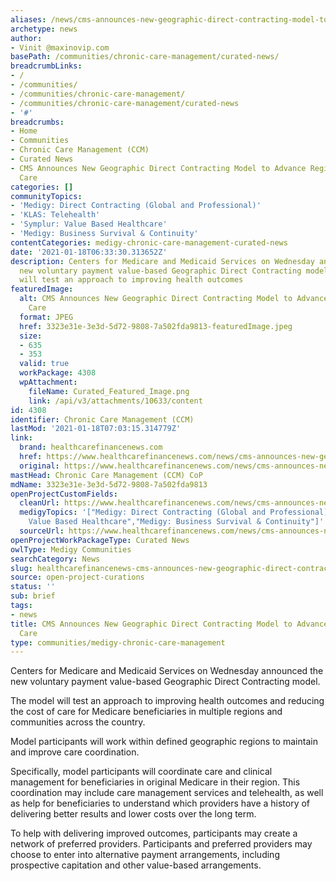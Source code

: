 ```yaml
---
aliases: /news/cms-announces-new-geographic-direct-contracting-model-to-advance-regional-value-based-care
archetype: news
author:
- Vinit @maxinovip.com
basePath: /communities/chronic-care-management/curated-news/
breadcrumbLinks:
- /
- /communities/
- /communities/chronic-care-management/
- /communities/chronic-care-management/curated-news
- '#'
breadcrumbs:
- Home
- Communities
- Chronic Care Management (CCM)
- Curated News
- CMS Announces New Geographic Direct Contracting Model to Advance Regional Value-Based
  Care
categories: []
communityTopics:
- 'Medigy: Direct Contracting (Global and Professional)'
- 'KLAS: Telehealth'
- 'Symplur: Value Based Healthcare'
- 'Medigy: Business Survival & Continuity'
contentCategories: medigy-chronic-care-management-curated-news
date: '2021-01-18T06:33:30.313652Z'
description: Centers for Medicare and Medicaid Services on Wednesday announced the
  new voluntary payment value-based Geographic Direct Contracting model.The model
  will test an approach to improving health outcomes
featuredImage:
  alt: CMS Announces New Geographic Direct Contracting Model to Advance Regional Value-Based
    Care
  format: JPEG
  href: 3323e31e-3e3d-5d72-9808-7a502fda9813-featuredImage.jpeg
  size:
  - 635
  - 353
  valid: true
  workPackage: 4308
  wpAttachment:
    fileName: Curated_Featured_Image.png
    link: /api/v3/attachments/10633/content
id: 4308
identifier: Chronic Care Management (CCM)
lastMod: '2021-01-18T07:03:15.314779Z'
link:
  brand: healthcarefinancenews.com
  href: https://www.healthcarefinancenews.com/news/cms-announces-new-geographic-direct-contracting-model-advance-regional-value-based-care
  original: https://www.healthcarefinancenews.com/news/cms-announces-new-geographic-direct-contracting-model-advance-regional-value-based-care
mastHead: Chronic Care Management (CCM) CoP
mdName: 3323e31e-3e3d-5d72-9808-7a502fda9813
openProjectCustomFields:
  cleanUrl: https://www.healthcarefinancenews.com/news/cms-announces-new-geographic-direct-contracting-model-advance-regional-value-based-care
  medigyTopics: '["Medigy: Direct Contracting (Global and Professional)","KLAS: Telehealth","Symplur:
    Value Based Healthcare","Medigy: Business Survival & Continuity"]'
  sourceUrl: https://www.healthcarefinancenews.com/news/cms-announces-new-geographic-direct-contracting-model-advance-regional-value-based-care
openProjectWorkPackageType: Curated News
owlType: Medigy Communities
searchCategory: News
slug: healthcarefinancenews-cms-announces-new-geographic-direct-contracting-model-to-advance-regional-value-based-care
source: open-project-curations
status: ''
sub: brief
tags:
- news
title: CMS Announces New Geographic Direct Contracting Model to Advance Regional Value-Based
  Care
type: communities/medigy-chronic-care-management
---
```


<p>Centers for Medicare and Medicaid Services on Wednesday announced the new voluntary payment value-based Geographic Direct Contracting model.</p><p>The model will test an approach to improving health outcomes and reducing the cost of care for Medicare beneficiaries in multiple regions and communities across the country.</p><p>Model participants will work within defined geographic regions to maintain and improve care coordination.</p><p>Specifically, model participants will coordinate care and clinical management for beneficiaries in original Medicare in their region. This coordination may include care management services and telehealth, as well as help for beneficiaries to understand which providers have a history of delivering better results and lower costs over the long term.</p><p>To help with delivering improved outcomes, participants may create a network of preferred providers. Participants and preferred providers may choose to enter into alternative payment arrangements, including prospective capitation and other value-based arrangements.</p>